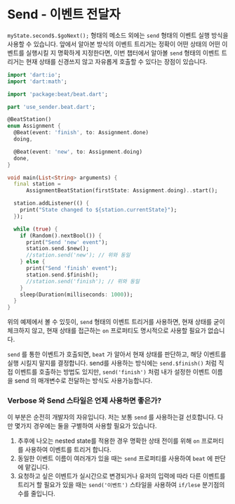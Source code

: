 # Send - 이벤트 전달자



`myState.second$.$goNext();` 형태의 메소드 외에는 `send` 형태의 이벤트 실행 방식을 사용할 수 있습니다. 앞에서 알아본 방식의 이벤트 트리거는 정확이 어떤 상태의 어떤 이벤트를 실행시킬 지 명확하게 지정한다면, 이번 챕터에서 알아볼 `send` 형태의 이벤트 트리거는 현재 상태를 신경쓰지 않고 자유롭게 호출할 수 있다는 장점이 있습니다.&#x20;

```dart
import 'dart:io';
import 'dart:math';

import 'package:beat/beat.dart';

part 'use_sender.beat.dart';

@BeatStation()
enum Assignment {
  @Beat(event: 'finish', to: Assignment.done)
  doing,

  @Beat(event: 'new', to: Assignment.doing)
  done,
}

void main(List<String> arguments) {
  final station =
      AssignmentBeatStation(firstState: Assignment.doing)..start();

  station.addListener(() {
    print("State changed to ${station.currentState}");
  });

  while (true) {
    if (Random().nextBool()) {
      print("Send 'new' event");
      station.send.$new();
      //station.send('new'); // 위와 동일
    } else {
      print("Send 'finish' event");
      station.send.$finish();
      //station.send('finish'); // 위와 동일 
    }
    sleep(Duration(milliseconds: 1000));
  }
}

```

위의 예제에서 볼 수 있듯이, `send` 형태의 이벤트 트리거를 사용하면, 현재 상태를 굳이 체크하지 않고, 현재 상태를 접근하는 `on` 프로퍼티도 명시적으로 사용할 필요가 없습니다.&#x20;

`send` 를 통한 이벤트가 호출되면, `beat` 가 알아서 현재 상태를 판단하고, 해당 이벤트를 실행 시킬지 말지를 결정합니다. send를 사용하는 방식에는 `send.$finish()` 처럼 직접 이벤트를 호출하는 방법도 있지만, `send('finish')` 처럼 내가 설정한 이벤트 이름을 send 의 매개변수로 전달하는 방식도 사용가능합니다.&#x20;

### Verbose 와 Send 스타일은 언제 사용하면 좋은가?&#x20;

이 부분은 순전히 개발자의 자유입니다. 저는 보통 `send` 를 사용하는걸 선호합니다. 다만 몇가지 경우에는 둘을 구별하여 사용할 필요가 있습니다.&#x20;

1. 추후에 나오는 nested state를 적용한 경우 명확한 상태 전이를 위해 `on` 프로퍼티를 사용하여 이벤트를 트리거 합니다.&#x20;
2. 동일한 이벤트 이름이 여러개가 있을 때는 `send` 프로퍼티를 사용하여 `beat` 에 판단에 맡깁니다.&#x20;
3. 요청하고 싶은 이벤트가 실시간으로 변경되거나 유저의 입력에 따라 다른 이벤트를 트리거 할 필요가 있을 때는 `send('이벤트')` 스타일을 사용하여 `if/lese` 분기점의 수를 줄입니다.&#x20;
